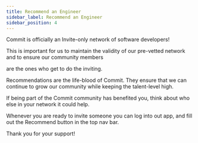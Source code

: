 ```yaml
---
title: Recommend an Engineer
sidebar_label: Recommend an Engineer
sidebar_position: 4
---
```


Commit is officially an Invite-only network of software developers! 

This is important for us to maintain the validity of our pre-vetted network and to ensure our community members 

are the ones who get to do the inviting. 

Recommendations are the life-blood of Commit. They ensure that we can continue to grow our community while keeping the talent-level high.

If being part of the Commit community has benefited you, think about who else in your network it could help. 

Whenever you are ready to invite someone you can log into out app, and fill out the Recommend button in the top nav bar.

Thank you for your support! 

